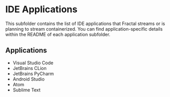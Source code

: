 # IDE Applications

This subfolder contains the list of IDE applications that Fractal streams or is planning to stream containerized. You can find application-specific details within the README of each application subfolder. 

## Applications

- Visual Studio Code
- JetBrains CLion
- JetBrains PyCharm
- Android Studio
- Atom
- Sublime Text
